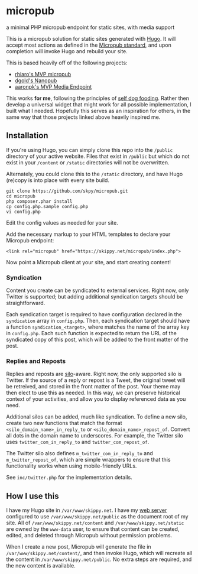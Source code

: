 # micropub
a minimal PHP micropub endpoint for static sites, with media support

This is a micropub solution for static sites generated with [Hugo](https://gohugo.io/). It will accept most actions as defined in the [Micropub standard](https://www.w3.org/TR/micropub/), and upon completion will invoke Hugo and rebuild your site.

This is based heavily off of the following projects:
* [rhiaro's MVP micropub](https://rhiaro.co.uk/2015/04/minimum-viable-micropub)
* [dgold's Nanopub](https://github.com/dg01d/nanopub/)
* [aaronpk's MVP Media Endpoint](https://gist.github.com/aaronpk/4bee1753688ca9f3036d6f31377edf14)

This works **for me**, following the principles of [self dog fooding](https://indieweb.org/selfdogfood).  Rather then develop a universal widget that might work for all possible implementation, I built what I needed.  Hopefully this serves as an inspiration for others, in the same way that those projects linked above heavily inspired me.

## Installation
If you're using Hugo, you can simply clone this repo into the `/public` directory of your active website.  Files that exist in `/public` but which do not exist in your `/content` or `/static` directories will not be overwritten.

Alternately, you could clone this to the `/static` directory, and have Hugo (re)copy is into place with every site build.

```
git clone https://github.com/skpy/micropub.git
cd micropub
php composer.phar install
cp config.php.sample config.php
vi config.php
```
Edit the config values as needed for your site.

Add the necessary markup to your HTML templates to declare your Micropub endpoint:
```
<link rel="micropub" href="https://skippy.net/micropub/index.php">
```

Now point a Micropub client at your site, and start creating content!

### Syndication
Content you create can be syndicated to external services. Right now, only Twitter is supported; but adding additional syndication targets should be straightforward.

Each syndication target is required to have configuration declared in the `syndication` array in `config.php`.  Then, each syndication target should have a function `syndication_<target>`, where <target> matches the name of the array key in `config.php`.  Each such function is expected to return the URL of the syndicated copy of this post, which will be added to the front matter of the post.

### Replies and Reposts
Replies and reposts are [silo](https://indieweb.org/silo)-aware.  Right now, the only supported silo is Twitter.  If the source of a reply or repost is a Tweet, the original tweet will be retreived, and stored in the front matter of the post.  Your theme may then elect to use this as needed.  In this way, we can preserve historical context of your activities, and allow you to display referenced data as you need.

Additional silos can be added, much like syndication.  To define a new silo, create two new functions that match the format `<silo_domain_name>_in_reply_to` or `<silo_domain_name>_repost_of`.  Convert all dots in the domain name to underscores.  For example, the Twitter silo uses `twitter_com_in_reply_to` and `twitter_com_repost_of`.

The Twitter silo also defines `m_twitter_com_in_reply_to` and `m_twitter_repost_of`, which are simple wrappers to ensure that this functionality works when using mobile-friendly URLs.

See `inc/twitter.php` for the implementation details.

## How I use this
I have my Hugo site in `/var/www/skippy.net`.  I have my [web server](https://caddyserver.com/) configured to use `/var/www/skippy.net/public` as the document root of my site.  All of `/var/www/skippy.net/content` and `/var/www/skippy.net/static` are owned by the `www-data` user, to ensure that content can be created, edited, and deleted through Micropub without permission problems.

When I create a new post, Micropub will generate the file in `/var/www/skippy.net/content/`, and then invoke Hugo, which will recreate all the content in `/var/www/skippy.net/public`.  No extra steps are required, and the new content is available.
